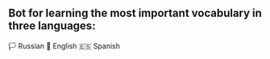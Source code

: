 ## Bot for learning the most important vocabulary in three languages:

🏳 Russian 🏴󠁧󠁢󠁥󠁮󠁧󠁿 English 🇪🇸 Spanish
